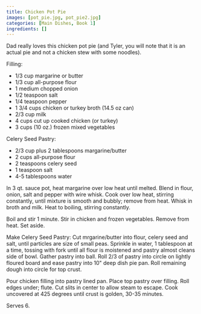 ```yaml
---
title: Chicken Pot Pie
images: [pot_pie.jpg, pot_pie2.jpg]
categories: [Main Dishes, Book 1]
ingredients: []
---
```




Dad really loves this chicken pot pie (and Tyler, you will note that it
is an actual pie and not a chicken stew with some noodles).

Filling:

-   1/3 cup margarine or butter
-   1/3 cup all-purpose flour
-   1 medium chopped onion
-   1/2 teaspoon salt
-   1/4 teaspoon pepper
-   1 3/4 cups chicken or turkey broth (14.5 oz can)
-   2/3 cup milk
-   4 cups cut up cooked chicken (or turkey)
-   3 cups (10 oz.) frozen mixed vegetables

Celery Seed Pastry:

-   2/3 cup plus 2 tablespoons margarine/butter
-   2 cups all-purpose flour
-   2 teaspoons celery seed
-   1 teaspoon salt
-   4-5 tablespoons water

In 3 qt. sauce pot, heat margarine over low heat until melted. Blend in
flour, onion, salt and pepper with wire whisk. Cook over low heat,
stirring constantly, until mixture is smooth and bubbly; remove from
heat. Whisk in broth and milk. Heat to boiling, stirring constantly.

Boil and stir 1 minute. Stir in chicken and frozen vegetables. Remove
from heat. Set aside.

Make Celery Seed Pastry: Cut mrgarine/butter into flour, celery seed and
salt, until particles are size of small peas. Sprinkle in water, 1
tablespoon at a time, tossing with fork until all flour is moistened and
pastry almost cleans side of bowl. Gather pastry into ball. Roll 2/3 of
pastry into circle on lightly floured board and ease pastry into 10"
deep dish pie pan. Roll remaining dough into circle for top crust.

Pour chicken filling into pastry lined pan. Place top pastry over
filling. Roll edges under; flute. Cut slits in center to allow steam to
escape. Cook uncovered at 425 degrees until crust is golden, 30-35
minutes.

Serves 6.

 